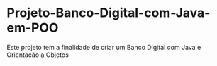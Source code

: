 # Projeto-Banco-Digital-com-Java-em-POO
Este projeto tem a finalidade de criar um Banco Digital com Java e Orientação a Objetos
